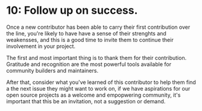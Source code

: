 # 10: Follow up on success.

Once a new contributor has been able to carry their first contribution over the line, 
you're likely to have have a sense of their strenghts and weakensses, and this is
a good time to invite them to continue their involvement in your project.

The first and most important thing is to thank them for their contribution. Gratitude
and recognition are the most powerful tools available for community builders and
maintainers. 

After that, consider what you've learned of this contributor to help them find a the
next issue they might want to work on, if we have aspirations for our open source projects
as a welcome and empopwering community, it's important that this be an invitation, not a
suggestion or demand. 
